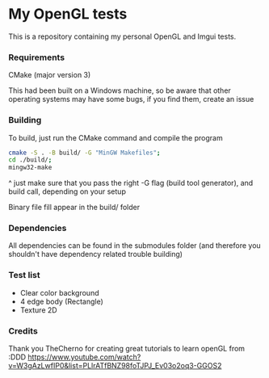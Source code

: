 # My OpenGL tests

This is a repository containing my personal OpenGL and Imgui tests.


### Requirements

CMake (major version 3)

This had been built on a Windows machine, so be aware that other operating systems may have some bugs, if you find them, create an issue

### Building

To build, just run the CMake command and compile the program
```bash
cmake -S . -B build/ -G "MinGW Makefiles";
cd ./build/;
mingw32-make
```
^ just make sure that you pass the right -G flag (build tool generator), and build call, depending on your setup

Binary file fill appear in the build/ folder

### Dependencies

All dependencies can be found in the submodules folder (and therefore you shouldn't have dependency related trouble building)

### Test list
- Clear color background
- 4 edge body (Rectangle)
- Texture 2D

### Credits

Thank you TheCherno for creating great tutorials to learn openGL from :DDD
https://www.youtube.com/watch?v=W3gAzLwfIP0&list=PLlrATfBNZ98foTJPJ_Ev03o2oq3-GGOS2
